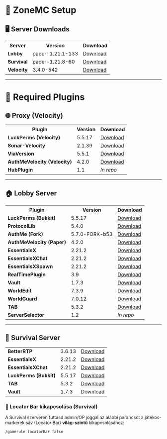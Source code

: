 # 🧩 ZoneMC Setup

## 🖥️ Server Downloads

<table>
<tr>
<th>Server</th>
<th>Version</th>
<th>Download</th>
</tr>
<tr>
<td><strong>Lobby</strong></td>
<td>paper-1.21.1-133</td>
<td><a href="https://papermc.io/downloads/all?project=paper">Download</a></td>
</tr>
<tr>
<td><strong>Survival</strong></td>
<td>paper-1.21.8-60</td>
<td><a href="https://papermc.io/downloads/all?project=paper">Download</a></td>
</tr>
<tr>
<td><strong>Velocity</strong></td>
<td>3.4.0-542</td>
<td><a href="https://papermc.io/downloads/velocity">Download</a></td>
</tr>
</table>

---

# 🔌 Required Plugins

## 🌐 Proxy (Velocity)

<table>
<tr>
<th>Plugin</th>
<th>Version</th>
<th>Download</th>
</tr>
<tr>
<td><strong>LuckPerms (Velocity)</strong></td>
<td>5.5.17</td>
<td><a href="https://luckperms.net/download">Download</a></td>
</tr>
<tr>
<td><strong>Sonar-Velocity</strong></td>
<td>2.1.39</td>
<td><a href="https://modrinth.com/plugin/sonar/version/2.1.39">Download</a></td>
</tr>
<tr>
<td><strong>ViaVersion</strong></td>
<td>5.5.1</td>
<td><a href="https://modrinth.com/plugin/viaversion/version/5.5.1">Download</a></td>
</tr>
<tr>
<td><strong>AuthMeVelocity (Velocity)</strong></td>
<td>4.2.0</td>
<td><a href="https://github.com/4drian3d/AuthMeVelocity/releases/tag/4.2.0">Download</a></td>
</tr>
<tr>
<td><strong>HubPlugin</strong></td>
<td>1.1</td>
<td><em>In repo</em></td>
</tr>
</table>

---

## 🏠 Lobby Server

<table>
<tr>
<th>Plugin</th>
<th>Version</th>
<th>Download</th>
</tr>
<tr>
<td><strong>LuckPerms (Bukkit)</strong></td>
<td>5.5.17</td>
<td><a href="https://luckperms.net/download">Download</a></td>
</tr>
<tr>
<td><strong>ProtocolLib</strong></td>
<td>5.4.0</td>
<td><a href="https://www.spigotmc.org/resources/protocollib.1997/">Download</a></td>
</tr>
<tr>
<td><strong>AuthMe (Fork)</strong></td>
<td>5.7.0-FORK-b53</td>
<td><a href="https://modrinth.com/plugin/authmerereloaded/version/5.7.0-FORK-b53">Download</a></td>
</tr>
<tr>
<td><strong>AuthMeVelocity (Paper)</strong></td>
<td>4.2.0</td>
<td><a href="https://github.com/4drian3d/AuthMeVelocity/releases/tag/4.2.0">Download</a></td>
</tr>
<tr>
<td><strong>EssentialsX</strong></td>
<td>2.21.2</td>
<td><a href="https://essentialsx.net/downloads.html">Download</a></td>
</tr>
<tr>
<td><strong>EssentialsXChat</strong></td>
<td>2.21.2</td>
<td><a href="https://essentialsx.net/downloads.html">Download</a></td>
</tr>
<tr>
<td><strong>EssentialsXSpawn</strong></td>
<td>2.21.2</td>
<td><a href="https://essentialsx.net/downloads.html">Download</a></td>
</tr>
<tr>
<td><strong>RealTimePlugin</strong></td>
<td>3.9</td>
<td><a href="https://www.spigotmc.org/resources/real-time-plugin.69545/">Download</a></td>
</tr>
<tr>
<td><strong>Vault</strong></td>
<td>1.7.3</td>
<td><a href="https://www.spigotmc.org/resources/vault.34315/">Download</a></td>
</tr>
<tr>
<td><strong>WorldEdit</strong></td>
<td>7.3.9</td>
<td><a href="https://modrinth.com/plugin/worldedit/version/Bu1zaaoc">Download</a></td>
</tr>
<tr>
<td><strong>WorldGuard</strong></td>
<td>7.0.12</td>
<td><a href="https://modrinth.com/plugin/worldguard/version/7.0.12">Download</a></td>
</tr>
<tr>
<td><strong>TAB</strong></td>
<td>5.3.2</td>
<td><a href="https://www.spigotmc.org/resources/tab-1-7-x-1-21-10.57806/">Download</a></td>
</tr>
<tr>
<td><strong>ServerSelector</strong></td>
<td>1.2</td>
<td><em>In repo</em></td>
</tr>
</table>

---

## 🌲 Survival Server

<table>
<tr>
<td><strong>BetterRTP</strong></td>
<td>3.6.13</td>
<td><a href="https://www.spigotmc.org/resources/betterrtp-random-wild-teleport.36081/">Download</a></td>
</tr>
<tr>
<td><strong>EssentialsX</strong></td>
<td>2.21.2</td>
<td><a href="https://essentialsx.net/downloads.html">Download</a></td>
</tr>
<tr>
<td><strong>EssentialsXChat</strong></td>
<td>2.21.2</td>
<td><a href="https://essentialsx.net/downloads.html">Download</a></td>
</tr>
<tr>
<td><strong>LuckPerms (Bukkit)</strong></td>
<td>5.5.17</td>
<td><a href="https://luckperms.net/download">Download</a></td>
</tr>
<tr>
<td><strong>TAB</strong></td>
<td>5.3.2</td>
<td><a href="https://www.spigotmc.org/resources/tab-1-7-x-1-21-10.57806/">Download</a></td>
</tr>
<tr>
<td><strong>Vault</strong></td>
<td>1.7.3</td>
<td><a href="https://www.spigotmc.org/resources/vault.34315/">Download</a></td>
</tr>
</table>

### 📍 Locator Bar kikapcsolása (Survival)
A Survival szerveren futtasd admin/OP joggal az alábbi parancsot a játékos-markerek sáv (Locator Bar) **világ-szintű** kikapcsolásához:

```mcfunction
/gamerule locatorBar false

